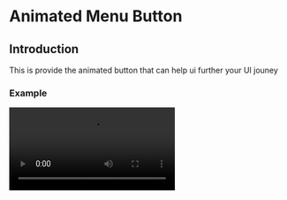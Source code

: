 # Animated Menu Button

## Introduction

This is provide the animated button that can help ui further your UI jouney


### Example
![Example Video](assets/exalple.mp4)

